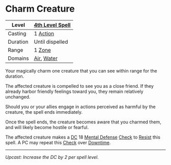# Charm Creature

| Level    | [4th Level Spell](4th%20Level%20Spells.md)                                   |
| -------- | ---------------------------------------------------------------------------- |
| Casting  | 1 [Action](../../../../Game%20Procedures/Core%20Procedures/Action.md)        |
| Duration | Until dispelled                                                              |
| Range    | 1 [Zone](../../../../Game%20Procedures/Core%20Procedures/Zone.md)            |
| Domains  | [Air](../../Spell%20Domains/Air.md), [Water](../../Spell%20Domains/Water.md) |

Your magically charm one creature that you can see within range for the duration.

The affected creature is compelled to see you as a close friend. If they already harbor friendly feelings toward you, they remain relatively unchanged.

Should you or your allies engage in actions perceived as harmful by the creature, the spell ends immediately.

Once the spell ends, the creature becomes aware that you charmed them, and will likely become hostile or fearful.

The affected creature makes a [DC](../../../../Game%20Procedures/Core%20Procedures/DC.md) 18 [Mental Defense](../../../../Player%20Characters/Derived%20Statistics/Mental%20Defense.md) [Check](../../../../Game%20Procedures/Core%20Procedures/Check.md) to [Resist](../../Resist.md) this spell. A PC may repeat this [Check](../../../../Game%20Procedures/Core%20Procedures/Check.md) over [Downtime](../../../../Game%20Procedures/Exploration/Downtime.md).

---
*Upcast: Increase the DC by 2 per spell level.*
